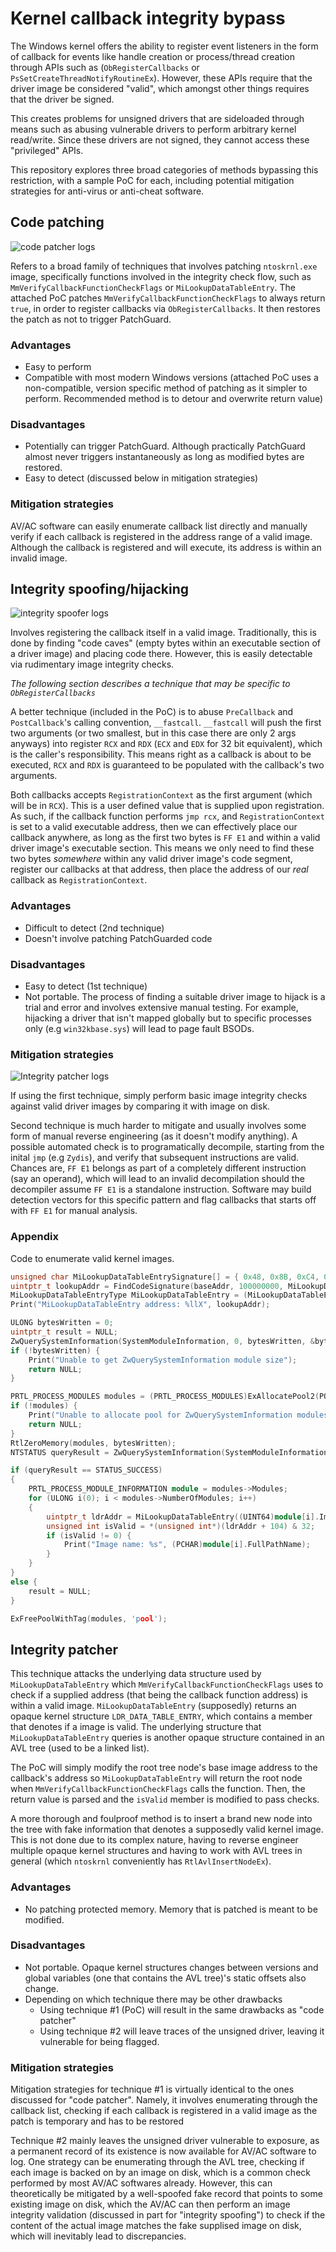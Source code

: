 # Kernel callback integrity bypass

The Windows kernel offers the ability to register event listeners in the form of callback for events like handle creation
or process/thread creation through APIs such as (`ObRegisterCallbacks` or `PsSetCreateThreadNotifyRoutineEx`). However, these
APIs require that the driver image be considered "valid", which amongst other things requires that the driver be signed. 

This creates problems for unsigned drivers that are sideloaded through means such as abusing vulnerable drivers to perform
arbitrary kernel read/write. Since these drivers are not signed, they cannot access these "privileged" APIs.

This repository explores three broad categories of methods bypassing this restriction, with a sample PoC for each, including
potential mitigation strategies for anti-virus or anti-cheat software.

## Code patching
![code patcher logs](https://raw.githubusercontent.com/thebowenfeng/kernel-integrity-bypass/refs/heads/master/images/code-patcher.PNG)

Refers to a broad family of techniques that involves patching `ntoskrnl.exe` image, specifically functions involved in the
integrity check flow, such as `MmVerifyCallbackFunctionCheckFlags` or `MiLookupDataTableEntry`. The attached PoC patches 
`MmVerifyCallbackFunctionCheckFlags` to always return `true`, in order to register callbacks via `ObRegisterCallbacks`. It then
restores the patch as not to trigger PatchGuard.

### Advantages

- Easy to perform
- Compatible with most modern Windows versions (attached PoC uses a non-compatible, version specific method of patching as it simpler to perform. Recommended method is to detour and overwrite return value)

### Disadvantages

- Potentially can trigger PatchGuard. Although practically PatchGuard almost never triggers instantaneously as long as modified bytes are restored.
- Easy to detect (discussed below in mitigation strategies)

### Mitigation strategies

AV/AC software can easily enumerate callback list directly and manually verify if each callback is registered in the address 
range of a valid image. Although the callback is registered and will execute, its address is within an invalid image.

## Integrity spoofing/hijacking
![integrity spoofer logs](https://raw.githubusercontent.com/thebowenfeng/kernel-integrity-bypass/refs/heads/master/images/integrity-spoofer.PNG)

Involves registering the callback itself in a valid image. Traditionally, this is done by finding "code caves" 
(empty bytes within an executable section of a driver image) and placing code there. However, this is easily 
detectable via rudimentary image integrity checks.

*The following section describes a technique that may be specific to `ObRegisterCallbacks`*

A better technique (included in the PoC) is to abuse `PreCallback` and `PostCallback`'s calling convention, `__fastcall`.
`__fastcall` will push the first two arguments (or two smallest, but in this case there are only 2 args anyways) into register
`RCX` and `RDX` (`ECX` and `EDX` for 32 bit equivalent), which is the caller's responsibility. This means right as a callback
is about to be executed, `RCX` and `RDX` is guaranteed to be populated with the callback's two arguments.

Both callbacks accepts `RegistrationContext` as the first argument (which will be in `RCX`). This is a user defined value
that is supplied upon registration. As such, if the callback function performs `jmp rcx`, and `RegistrationContext` is set
to a valid executable address, then we can effectively place our callback anywhere, as long as the first two bytes is `FF E1`
and within a valid driver image's executable section. This means we only need to find these two bytes *somewhere* within any
valid driver image's code segment, register our callbacks at that address, then place the address of our *real* callback 
as `RegistrationContext`.

### Advantages
- Difficult to detect (2nd technique)
- Doesn't involve patching PatchGuarded code

### Disadvantages
- Easy to detect (1st technique)
- Not portable. The process of finding a suitable driver image to hijack is a trial and error and involves extensive manual testing. For example, hijacking a driver that isn't mapped globally but to specific processes only (e.g `win32kbase.sys`) will lead to page fault BSODs.

### Mitigation strategies
![Integrity patcher logs](https://raw.githubusercontent.com/thebowenfeng/kernel-integrity-bypass/refs/heads/master/images/integrity-patcher.PNG)

If using the first technique, simply perform basic image integrity checks against valid driver images by comparing it with
image on disk.

Second technique is much harder to mitigate and usually involves some form of manual reverse engineering (as it doesn't modify
anything). A possible automated check is to programatically decompile, starting from the inital `jmp` (e.g `Zydis`), and verify
that subsequent instructions are valid. Chances are, `FF E1` belongs as part of a completely different instruction (say an operand),
which will lead to an invalid decompilation should the decompiler assume `FF E1` is a standalone instruction. Software may
build detection vectors for this specific pattern and flag callbacks that starts off with `FF E1` for manual analysis.

### Appendix

Code to enumerate valid kernel images.
```c++
unsigned char MiLookupDataTableEntrySignature[] = { 0x48, 0x8B, 0xC4, 0x48, 0x89, 0x58, 0x08, 0x48, 0x89, 0x70, 0x18, 0x57, 0x48, 0x83, 0xEC, 0x20, 0x33, 0xF6 };
uintptr_t lookupAddr = FindCodeSignature(baseAddr, 100000000, MiLookupDataTableEntrySignature, sizeof(MiLookupDataTableEntrySignature));
MiLookupDataTableEntryType MiLookupDataTableEntry = (MiLookupDataTableEntryType)lookupAddr;
Print("MiLookupDataTableEntry address: %llX", lookupAddr);

ULONG bytesWritten = 0;
uintptr_t result = NULL;
ZwQuerySystemInformation(SystemModuleInformation, 0, bytesWritten, &bytesWritten);
if (!bytesWritten) {
	Print("Unable to get ZwQuerySystemInformation module size");
	return NULL;
}

PRTL_PROCESS_MODULES modules = (PRTL_PROCESS_MODULES)ExAllocatePool2(POOL_FLAG_NON_PAGED, bytesWritten, 'pool');
if (!modules) {
	Print("Unable to allocate pool for ZwQuerySystemInformation modules");
	return NULL;
}
RtlZeroMemory(modules, bytesWritten);
NTSTATUS queryResult = ZwQuerySystemInformation(SystemModuleInformation, modules, bytesWritten, &bytesWritten);

if (queryResult == STATUS_SUCCESS)
{
	PRTL_PROCESS_MODULE_INFORMATION module = modules->Modules;
	for (ULONG i(0); i < modules->NumberOfModules; i++)
	{
		uintptr_t ldrAddr = MiLookupDataTableEntry((UINT64)module[i].ImageBase, 0);
		unsigned int isValid = *(unsigned int*)(ldrAddr + 104) & 32;
		if (isValid != 0) {
			Print("Image name: %s", (PCHAR)module[i].FullPathName);
		}
	}
}
else {
	result = NULL;
}

ExFreePoolWithTag(modules, 'pool');
```

## Integrity patcher

This technique attacks the underlying data structure used by `MiLookupDataTableEntry` which `MmVerifyCallbackFunctionCheckFlags`
uses to check if a supplied address (that being the callback function address) is within a valid image. `MiLookupDataTableEntry`
(supposedly) returns an opaque kernel structure `LDR_DATA_TABLE_ENTRY`, which contains a member that denotes if a image is
valid. The underlying structure that `MiLookupDataTableEntry` queries is another opaque structure contained in an AVL tree 
(used to be a linked list).

The PoC will simply modify the root tree node's base image address to the callback's address so `MiLookupDataTableEntry` will
return the root node when `MmVerifyCallbackFunctionCheckFlags` calls the function. Then, the return value is parsed and the 
`isValid` member is modified to pass checks. 

A more thorough and foulproof method is to insert a brand new node into the tree with fake information that denotes a 
supposedly valid kernel image. This is not done due to its complex nature, having to reverse engineer multiple opaque kernel
structures and having to work with AVL trees in general (which `ntoskrnl` conveniently has `RtlAvlInsertNodeEx`).

### Advantages

- No patching protected memory. Memory that is patched is meant to be modified.

### Disadvantages

- Not portable. Opaque kernel structures changes between versions and global variables (one that contains the AVL tree)'s static offsets also change.
- Depending on which technique there may be other drawbacks
  - Using technique #1 (PoC) will result in the same drawbacks as "code patcher"
  - Using technique #2 will leave traces of the unsigned driver, leaving it vulnerable for being flagged.

### Mitigation strategies

Mitigation strategies for technique #1 is virtually identical to the ones discussed for "code patcher". Namely, it involves
enumerating through the callback list, checking if each callback is registered in a valid image as the patch is temporary and
has to be restored

Technique #2 mainly leaves the unsigned driver vulnerable to exposure, as a permanent record of its existence is now available
for AV/AC software to log. One strategy can be enumerating through the AVL tree, checking if each image is backed on by an image
on disk, which is a common check performed by most AV/AC softwares already. However, this can theoretically be mitigated by
a well-spoofed fake record that points to some existing image on disk, which the AV/AC can then perform an image integrity validation
(discussed in part for "integrity spoofing") to check if the content of the actual image matches the fake supplised image on disk, which will
inevitably lead to discrepancies.
